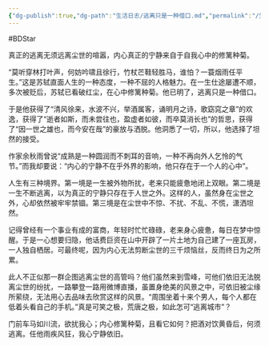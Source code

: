 ```yaml
---
{"dg-publish":true,"dg-path":"生活日志/逃离只是一种借口.md","permalink":"/生活日志/逃离只是一种借口/","created":"2023-09-06T15:26:54.000+08:00","updated":"2024-11-07T09:42:48.000+08:00"}
---
```


#BDStar

真正的逃离无须远离尘世的喧嚣，内心真正的宁静来自于自我心中的修篱种菊。

“莫听穿林打叶声，何妨吟啸且徐行，竹杖芒鞋轻胜马，谁怕？一蓑烟雨任平生。”这是苏轼直面人生的一种态度，一种不屈的人格魅力。在一生仕途屡遭不顺，多次被贬后，苏轼已看破红尘，在心中修篱种菊。他已明了，逃离只是一种借口。

于是他获得了“清风徐来，水波不兴，举酒属客，诵明月之诗，歌窈窕之章”的欢逸，获得了“逝者如斯，而未尝往也，盈虚者如彼，而卒莫消长也”的哲思，获得了“因一世之雄也，而今安在哉”的豪放与洒脱。他洞悉了一切，所以，他选择了坦然的接受。

作家余秋雨曾说“成熟是一种圆润而不刺耳的音响，一种不再向外人乞怜的气节。”而我却要说：“内心的宁静不在乎外界的影响，他只存在于一个人的心中”。

人生有三种境界。第一境是一生被外物所扰，老来只能疲惫地闭上双眼。第二境是一生不断逃离，以为真正的宁静只存在于人世之外。这样的人，虽然身在尘世之外，心却依然被牢牢禁锢。第三境是在尘世中不惊、不扰、不乱、不慌，潇洒坦然。

记得曾经有一个事业有成的富商，年轻时忙忙碌碌，老来身心疲惫，每日在梦中惊醒。于是一心想要归隐，他话费巨资在山中开辟了一片土地为自己建了一座瓦房，一人独自栖居。可最终呢，因为内心无法剪断尘世的三千烦恼丝，反而终日为之所累。

此人不正似那一群企图逃离尘世的高管吗？他们虽然来到雪峰，可他们依旧无法脱离尘世的纷扰，一路攀登一路用微博直播，虽置身绝美的风景之中，可依旧被尘缘所萦绕，无法用心去品味去欣赏这样的风景。“周围坐着十来个男人，每个人都在低着头看自己的手机。”真是可笑之极，荒唐之极，如此怎可“逃离城市”？

门前车马如川流，欲扰我心；内心修篱种菊，且看它如何？把酒对饮黄昏后，何须逃离。任他雨疾风狂，我心宁静依旧。